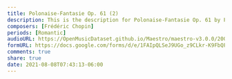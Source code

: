 ```yaml
---
title: Polonaise-Fantasie Op. 61 (2)
description: This is the description for Polonaise-Fantasie Op. 61 by Frédéric Chopin
composers: [Frédéric Chopin]
periods: [Romantic]
audioURL: https://OpenMusicDataset.github.io/Maestro/maestro-v3.0.0/2009/MIDI-Unprocessed_01_R1_2009_01-04_ORIG_MID--AUDIO_01_R1_2009_01_R1_2009_04_WAV.midi
formURL: https://docs.google.com/forms/d/e/1FAIpQLSeJ9UGo_z9CLkr-K9FbQFu56_tkVGFTsPaBxobHjjMkoJgbAQ/viewform
comments: true
share: true
date: 2021-08-08T07:43:13-06:00
---
```

